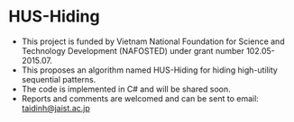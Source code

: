 # HUS-Hiding
- This project is funded by Vietnam National Foundation for Science and Technology Development (NAFOSTED) under grant number 102.05-2015.07.
- This proposes an algorithm named HUS-Hiding for hiding high-utility sequential patterns.
- The code is implemented in C# and will be shared soon.
- Reports and comments are welcomed and can be sent to email: taidinh@jaist.ac.jp

